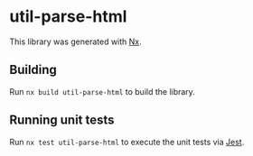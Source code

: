 # util-parse-html

This library was generated with [Nx](https://nx.dev).

## Building

Run `nx build util-parse-html` to build the library.

## Running unit tests

Run `nx test util-parse-html` to execute the unit tests via [Jest](https://jestjs.io).
